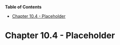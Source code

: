 <!-- START doctoc generated TOC please keep comment here to allow auto update -->
<!-- DON'T EDIT THIS SECTION, INSTEAD RE-RUN doctoc TO UPDATE -->
**Table of Contents**

- [Chapter 10.4 - Placeholder](#chapter-104---placeholder)

<!-- END doctoc generated TOC please keep comment here to allow auto update -->

# Chapter 10.4 - Placeholder
